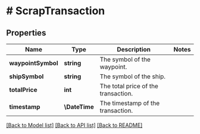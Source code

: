 # # ScrapTransaction

## Properties

Name | Type | Description | Notes
------------ | ------------- | ------------- | -------------
**waypointSymbol** | **string** | The symbol of the waypoint. |
**shipSymbol** | **string** | The symbol of the ship. |
**totalPrice** | **int** | The total price of the transaction. |
**timestamp** | **\DateTime** | The timestamp of the transaction. |

[[Back to Model list]](../../README.md#models) [[Back to API list]](../../README.md#endpoints) [[Back to README]](../../README.md)
